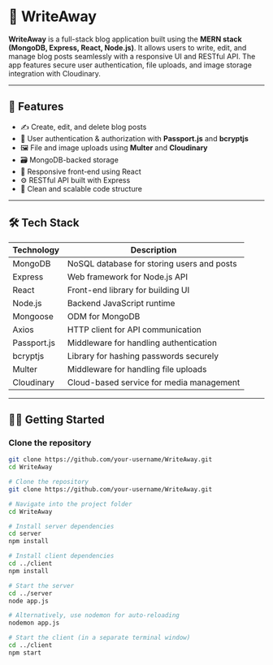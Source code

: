 # 📝 WriteAway

**WriteAway** is a full-stack blog application built using the **MERN stack (MongoDB, Express, React, Node.js)**. It allows users to write, edit, and manage blog posts seamlessly with a responsive UI and RESTful API. The app features secure user authentication, file uploads, and image storage integration with Cloudinary.

---

## 🚀 Features

- ✍️ Create, edit, and delete blog posts
- 🔐 User authentication & authorization with **Passport.js** and **bcryptjs**
- 🖼️ File and image uploads using **Multer** and **Cloudinary**
- 🗃️ MongoDB-backed storage
- 📱 Responsive front-end using React
- ⚙️ RESTful API built with Express
- 🎯 Clean and scalable code structure

---

## 🛠️ Tech Stack

| Technology  | Description |
|-------------|-------------|
| MongoDB     | NoSQL database for storing users and posts |
| Express     | Web framework for Node.js API |
| React       | Front-end library for building UI |
| Node.js     | Backend JavaScript runtime |
| Mongoose    | ODM for MongoDB |
| Axios       | HTTP client for API communication |
| Passport.js | Middleware for handling authentication |
| bcryptjs    | Library for hashing passwords securely |
| Multer      | Middleware for handling file uploads |
| Cloudinary  | Cloud-based service for media management |

---

## 🧑‍💻 Getting Started

### Clone the repository

```bash
git clone https://github.com/your-username/WriteAway.git
cd WriteAway

# Clone the repository
git clone https://github.com/your-username/WriteAway.git

# Navigate into the project folder
cd WriteAway

# Install server dependencies
cd server
npm install

# Install client dependencies
cd ../client
npm install

# Start the server
cd ../server
node app.js

# Alternatively, use nodemon for auto-reloading
nodemon app.js

# Start the client (in a separate terminal window)
cd ../client
npm start


